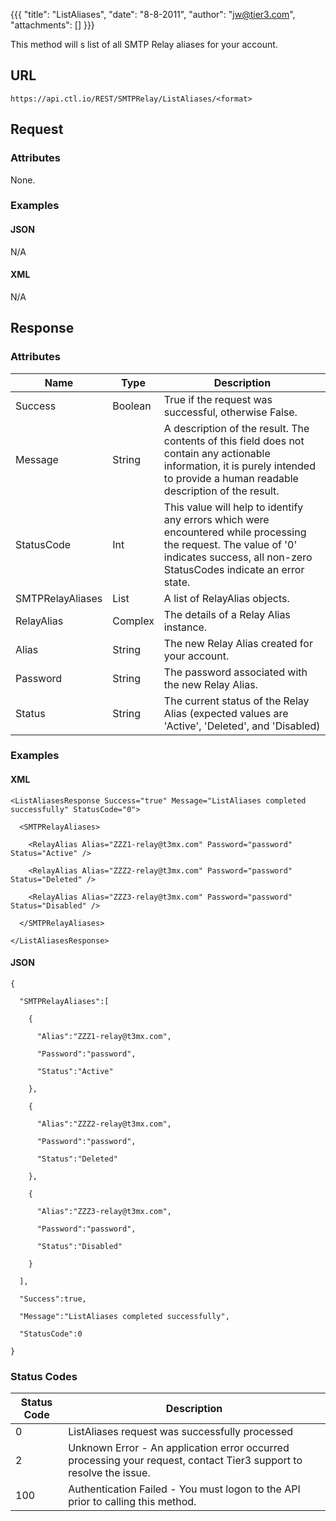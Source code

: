 {{{
  "title": "ListAliases",
  "date": "8-8-2011",
  "author": "jw@tier3.com",
  "attachments": []
}}}


This method will s list of all SMTP Relay aliases for your account.

## URL

    https://api.ctl.io/REST/SMTPRelay/ListAliases/<format>

## Request

### Attributes

None.

### Examples

#### JSON

N/A

#### XML

N/A

## Response

### Attributes

<table>
  <thead>
    <tr>
      <th>Name</th>
      <th>Type</th>
      <th>Description</th>
    </tr>
  </thead>
  <tbody>
    <tr>
      <td>Success</td>
      <td>Boolean</td>
      <td>True if the request was successful, otherwise False.</td>
    </tr>
    <tr>
      <td>Message</td>
      <td>String</td>
      <td>A description of the result. The contents of this field does not contain any actionable information, it is purely intended to provide a human readable description of the result.</td>
    </tr>
    <tr>
      <td>StatusCode</td>
      <td>Int</td>
      <td>This value will help to identify any errors which were encountered while processing the request. The value of '0' indicates success, all non-zero StatusCodes indicate an error state.</td>
    </tr>
    <tr>
      <td>SMTPRelayAliases</td>
      <td>List</td>
      <td>A list of RelayAlias objects.</td>
    </tr>
    <tr>
      <td>RelayAlias</td>
      <td>Complex</td>
      <td>The details of a Relay Alias instance.</td>
    </tr>
    <tr>
      <td>Alias</td>
      <td>String</td>
      <td>The new Relay Alias created for your account.</td>
    </tr>
    <tr>
      <td>Password</td>
      <td>String</td>
      <td>The password associated with the new Relay Alias.</td>
    </tr>
    <tr>
      <td>Status</td>
      <td>String</td>
      <td>The current status of the Relay Alias (expected values are 'Active', 'Deleted', and 'Disabled)</td>
    </tr>
  </tbody>
</table>

### Examples

#### XML

    <ListAliasesResponse Success="true" Message="ListAliases completed successfully" StatusCode="0">

      <SMTPRelayAliases>

        <RelayAlias Alias="ZZZ1-relay@t3mx.com" Password="password" Status="Active" />

        <RelayAlias Alias="ZZZ2-relay@t3mx.com" Password="password" Status="Deleted" />

        <RelayAlias Alias="ZZZ3-relay@t3mx.com" Password="password" Status="Disabled" />

      </SMTPRelayAliases>

    </ListAliasesResponse>

#### JSON

    {

      "SMTPRelayAliases":[

        {

          "Alias":"ZZZ1-relay@t3mx.com",

          "Password":"password",

          "Status":"Active"

        },

        {

          "Alias":"ZZZ2-relay@t3mx.com",

          "Password":"password",

          "Status":"Deleted"

        },

        {

          "Alias":"ZZZ3-relay@t3mx.com",

          "Password":"password",

          "Status":"Disabled"

        }    

      ],

      "Success":true,

      "Message":"ListAliases completed successfully",

      "StatusCode":0

    }

### Status Codes

<table>
  <thead>
    <tr>
      <th>Status Code</th>
      <th>Description</th>
    </tr>
  </thead>
  <tbody>
    <tr>
      <td>0</td>
      <td>ListAliases request was successfully processed</td>
    </tr>
    <tr>
      <td>2</td>
      <td>Unknown Error - An application error occurred processing your request, contact Tier3 support to resolve the issue.</td>
    </tr>
    <tr>
      <td>100</td>
      <td>Authentication Failed - You must logon to the API prior to calling this method.</td>
    </tr>
  </tbody>
</table>